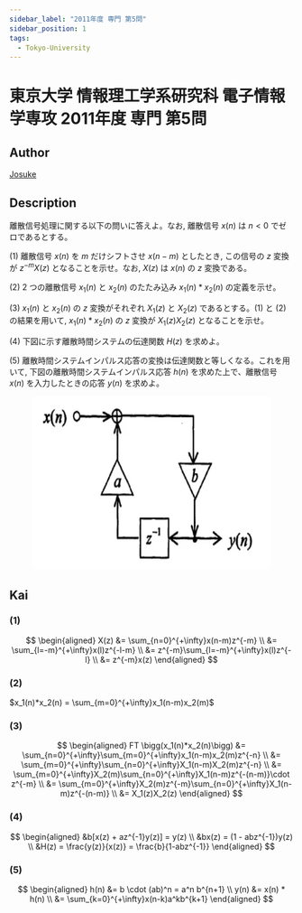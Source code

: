 ```yaml
---
sidebar_label: "2011年度 専門 第5問"
sidebar_position: 1
tags:
  - Tokyo-University
---
```

# 東京大学 情報理工学系研究科 電子情報学専攻 2011年度 専門 第5問 


## **Author**
[Josuke](https://www.xiaohongshu.com/user/profile/6136a1b40000000002025c4f?xhsshare=QQ&appuid=5de61ebb0000000001004b64&apptime=1718276766)

## **Description**
離散信号処理に関する以下の問いに答えよ。なお, 離散信号 $x(n)$ は $n < 0$ でゼロであるとする。

(1) 離散信号 $x(n)$ を $m$ だけシフトさせ $x(n-m)$ としたとき, この信号の $z$ 変換が $z^{-m}X(z)$ となることを示せ。なお, $X(z)$ は $x(n)$ の $z$ 変換である。

(2) $2$ つの離散信号 $x_1(n)$ と $x_2(n)$ のたたみ込み $x_1(n)*x_2(n)$ の定義を示せ。

(3) $x_1(n)$ と $x_2(n)$ の $z$ 変換がそれぞれ $X_1(z)$ と $X_2(z)$ であるとする。(1) と (2) の結果を用いて, $x_1(n)*x_2(n)$ の $z$ 変換が $X_1(z)X_2(z)$ となることを示せ。

(4) 下図に示す離散時間システムの伝達関数 $H(z)$ を求めよ。

(5) 離散時間システムインパルス応答の変換は伝達関数と等しくなる。これを用いて, 下図の離散時間システムインパルス応答 $h(n)$ を求めた上で、離散信号 $x(n)$ を入力したときの応答 $y(n)$ を求めよ。


<figure style="text-align:center;">
  <img src="https://raw.githubusercontent.com/Myyura/the_kai_project_assets/main/kakomonn/tokyo_university/IST/denshi_2011_5_p1.png" width="591" height="307" alt=""/>
</figure>


## **Kai**
### (1)

$$
\begin{aligned}
X(z) &= \sum_{n=0}^{+\infty}x(n-m)z^{-m} \\
&= \sum_{l=-m}^{+\infty}x(l)z^{-l-m} \\
&= z^{-m}\sum_{l=-m}^{+\infty}x(l)z^{-l} \\
&= z^{-m}x(z)
\end{aligned}
$$

### (2)
$x_1(n)*x_2(n) = \sum_{m=0}^{+\infty}x_1(n-m)x_2(m)$

### (3)

$$
\begin{aligned}
FT \bigg(x_1(n)*x_2(n)\bigg) &= \sum_{n=0}^{+\infty}\sum_{m=0}^{+\infty}x_1(n-m)x_2(m)z^{-n} \\
&= \sum_{m=0}^{+\infty}\sum_{n=0}^{+\infty}X_1(n-m)X_2(m)z^{-n} \\
&= \sum_{m=0}^{+\infty}X_2(m)\sum_{n=0}^{+\infty}X_1(n-m)z^{-(n-m)}\cdot z^{-m} \\
&= \sum_{m=0}^{+\infty}X_2(m)z^{-m}\sum_{n=0}^{+\infty}X_1(n-m)z^{-(n-m)} \\
&= X_1(z)X_2(z)
\end{aligned}
$$

### (4)

$$
\begin{aligned}
&b[x(z) + az^{-1}y(z)] = y(z) \\
&bx(z) = (1 - abz^{-1})y(z) \\
&H(z) = \frac{y(z)}{x(z)} = \frac{b}{1-abz^{-1}}
\end{aligned}
$$

### (5)

$$
\begin{aligned}
h(n) &= b \cdot (ab)^n = a^n b^{n+1} \\
y(n) &= x(n) * h(n) \\
&= \sum_{k=0}^{+\infty}x(n-k)a^kb^{k+1}
\end{aligned}
$$